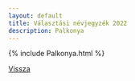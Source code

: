 ```yaml
---
layout: default
title: Választási névjegyzék 2022
description: Palkonya
---
```


{% include Palkonya.html %}

[Vissza](./)